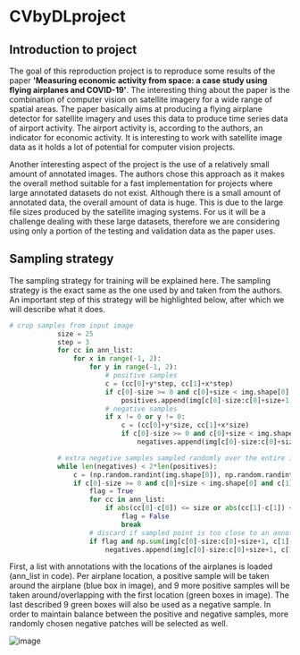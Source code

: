 # CVbyDLproject
## Introduction to project
The goal of this reproduction project is to reproduce some results of the paper **'Measuring economic activity from space: a case study using flying airplanes and COVID-19'**. The interesting thing about the paper is the combination of computer vision on satellite imagery for a wide range of spatial areas. The paper basically aims at producing a flying airplane detector for satellite imagery and uses this data to produce time series data of airport activity. The airport activity is, according to the authors, an indicator for economic activity. It is interesting to work with satellite image data as it holds a lot of potential for computer vision projects.

Another interesting aspect of the project is the use of a relatively small amount of annotated images. The authors chose this approach as it makes the overall method suitable for a fast implementation for projects where large annotated datasets do not exist. Although there is a small amount of annotated data, the overall amount of data is huge. This is due to the large file sizes produced by the satellite imaging systems. For us it will be a challenge dealing with these large datasets, therefore we are considering using only a portion of the testing and validation data as the paper uses.

## Sampling strategy

The sampling strategy for training will be explained here. The sampling strategy is the exact same as the one used by and taken from the authors. An important step of this strategy will be highlighted below, after which we will describe what it does.

```python
# crop samples from input image
			size = 25
			step = 3
			for cc in ann_list:
				for x in range(-1, 2):
					for y in range(-1, 2):
						# positive samples
						c = (cc[0]+y*step, cc[1]+x*step)
						if c[0]-size >= 0 and c[0]+size < img.shape[0] and c[1]-size >= 0 and c[1]+size < img.shape[1]:
							positives.append(img[c[0]-size:c[0]+size+1, c[1]-size:c[1]+size+1].copy())
						# negative samples
						if x != 0 or y != 0:
							c = (cc[0]+y*size, cc[1]+x*size)
							if c[0]-size >= 0 and c[0]+size < img.shape[0] and c[1]-size >= 0 and c[1]+size < img.shape[1]:
								negatives.append(img[c[0]-size:c[0]+size+1, c[1]-size:c[1]+size+1].copy())

			# extra negative samples sampled randomly over the entire image
			while len(negatives) < 2*len(positives):
				c = (np.random.randint(img.shape[0]), np.random.randint(img.shape[1]))
				if c[0]-size >= 0 and c[0]+size < img.shape[0] and c[1]-size >= 0 and c[1]+size < img.shape[1]:
					flag = True
					for cc in ann_list:
						if abs(cc[0]-c[0]) <= size or abs(cc[1]-c[1]) <= size:
							flag = False
							break
					# discard if sampled point is too close to an annotated point or if it falls in a blank image region
					if flag and np.sum(img[c[0]-size:c[0]+size+1, c[1]-size:c[1]+size+1]) > 0:
						negatives.append(img[c[0]-size:c[0]+size+1, c[1]-size:c[1]+size+1].copy())
```
First, a list with annotations with the locations of the airplanes is loaded (ann_list in code). Per airplane location, a positive sample will be taken around the airplane (blue box in image), and 9 more positive samples will be taken around/overlapping with the first location (green boxes in image). The last described 9 green boxes will also be used as a negative sample. In order to maintain balance between the positive and negative samples, more randomly chosen negative patches will be selected as well.

![image](https://user-images.githubusercontent.com/36470382/119887149-0d766680-bf34-11eb-874f-f626ba7eb47c.png)

